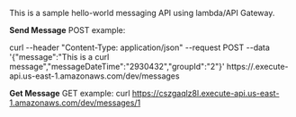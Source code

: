 This is a sample hello-world messaging API using lambda/API Gateway.


**Send Message**
POST example:

curl --header "Content-Type: application/json"   --request POST   --data '{"message":"This is a curl message","messageDateTime":"2930432","groupId":"2"}'   https://<awsurl>.execute-api.us-east-1.amazonaws.com/dev/messages

**Get Message**
GET example:
curl https://cszgaqlz8l.execute-api.us-east-1.amazonaws.com/dev/messages/1